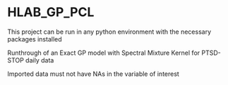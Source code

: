 # HLAB_GP_PCL

This project can be run in any python environment with the necessary packages installed

Runthrough of an Exact GP model with Spectral Mixture Kernel for PTSD-STOP daily data

Imported data must not have NAs in the variable of interest
